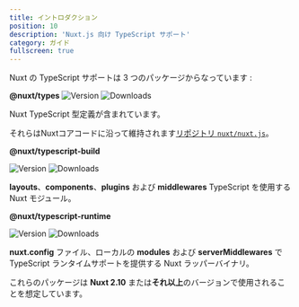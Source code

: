 ```yaml
---
title: イントロダクション
position: 10
description: 'Nuxt.js 向け TypeScript サポート'
category: ガイド
fullscreen: true
---
```


Nuxt の TypeScript サポートは 3 つのパッケージからなっています :

<alert type="info">

**@nuxt/types**
![Version](https://img.shields.io/npm/v/@nuxt/types?color=%23007ACC&style=flat-square)
![Downloads](https://img.shields.io/npm/dm/@nuxt/types?style=flat-square)

Nuxt TypeScript 型定義が含まれています。


それらはNuxtコアコードに沿って維持されます[リポジトリ `nuxt/nuxt.js`](https://github.com/nuxt/nuxt.js/tree/dev/packages/types)。

</alert>

<alert type="info">

**@nuxt/typescript-build**

![Version](https://img.shields.io/npm/v/@nuxt/typescript-build?color=%23007ACC&style=flat-square)
![Downloads](https://img.shields.io/npm/dm/@nuxt/typescript-build?style=flat-square)

**layouts**、**components**、**plugins** および **middlewares** TypeScript を使用する Nuxt モジュール。

</alert>

<alert type="info">

**@nuxt/typescript-runtime**

![Version](https://img.shields.io/npm/v/@nuxt/typescript-runtime?color=%23007ACC&style=flat-square)
![Downloads](https://img.shields.io/npm/dm/@nuxt/typescript-runtime?style=flat-square)

**nuxt.config** ファイル、ローカルの **modules** および **serverMiddlewares** で TypeScript ランタイムサポートを提供する Nuxt ラッパーバイナリ。

</alert>


<alert type="warning">

これらのパッケージは **Nuxt 2.10** または**それ以上**のバージョンで使用されることを想定しています。

</alert>
